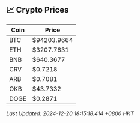 ## 📈 Crypto Prices

| Coin | Price |
| ---- | ----- |
| BTC | $94203.9664 |
| ETH | $3207.7631 |
| BNB | $640.3677 |
| CRV | $0.7218 |
| ARB | $0.7081 |
| OKB | $43.7332 |
| DOGE | $0.2871 |

_Last Updated: 2024-12-20 18:15:18.414 +0800 HKT_